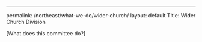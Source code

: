 ---
permalink: /northeast/what-we-do/wider-church/
layout: default
Title: Wider Church Division

\[What does this committee do?\]
